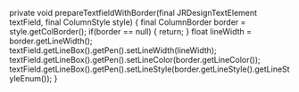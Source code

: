 private void prepareTextfieldWithBorder(final JRDesignTextElement textField, final ColumnStyle style) {
        final ColumnBorder border = style.getColBorder();
        if(border == null)
        {
            return;
        }
        float lineWidth = border.getLineWidth();
		textField.getLineBox().getPen().setLineWidth(lineWidth);
		textField.getLineBox().getPen().setLineColor(border.getLineColor());
		textField.getLineBox().getPen().setLineStyle(border.getLineStyle().getLineStyleEnum());
}